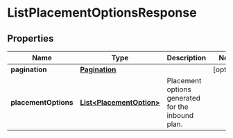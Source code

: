 # ListPlacementOptionsResponse

## Properties
Name | Type | Description | Notes
------------ | ------------- | ------------- | -------------
**pagination** | [**Pagination**](Pagination.md) |  |  [optional]
**placementOptions** | [**List&lt;PlacementOption&gt;**](PlacementOption.md) | Placement options generated for the inbound plan. | 
